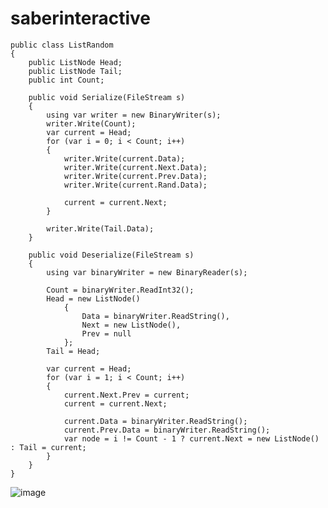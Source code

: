 # saberinteractive

    public class ListRandom
    {
        public ListNode Head;
        public ListNode Tail;
        public int Count;

        public void Serialize(FileStream s)
        {
            using var writer = new BinaryWriter(s);
            writer.Write(Count);
            var current = Head;
            for (var i = 0; i < Count; i++)
            {
                writer.Write(current.Data);
                writer.Write(current.Next.Data);
                writer.Write(current.Prev.Data);
                writer.Write(current.Rand.Data);

                current = current.Next;
            }

            writer.Write(Tail.Data);
        }

        public void Deserialize(FileStream s)
        {
            using var binaryWriter = new BinaryReader(s);

            Count = binaryWriter.ReadInt32();
            Head = new ListNode()
                {
                    Data = binaryWriter.ReadString(),
                    Next = new ListNode(),
                    Prev = null
                };
            Tail = Head;
            
            var current = Head;
            for (var i = 1; i < Count; i++)
            {
                current.Next.Prev = current;
                current = current.Next;

                current.Data = binaryWriter.ReadString();
                current.Prev.Data = binaryWriter.ReadString();
                var node = i != Count - 1 ? current.Next = new ListNode() : Tail = current;
            }
        }
    }


![image](https://user-images.githubusercontent.com/32494392/218605807-0a47dc91-ab67-495f-8d17-e16ec07578bb.png)

